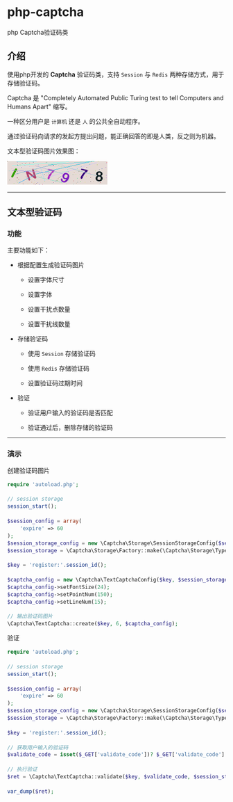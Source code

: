 # php-captcha

php Captcha验证码类

## 介绍

使用php开发的 **Captcha** 验证码类，支持 `Session` 与 `Redis` 两种存储方式，用于存储验证码。

Captcha 是 "Completely Automated Public Turing test to tell Computers and Humans Apart" 缩写。

一种区分用户是 `计算机` 还是 `人` 的公共全自动程序。

通过验证码向请求的发起方提出问题，能正确回答的即是人类，反之则为机器。

文本型验证码图片效果图：

![验证码图片效果图](https://github.com/xfdipzone/php-program/blob/master/php-captcha/text_captcha.png)

---

## 文本型验证码

### 功能

主要功能如下：

- 根据配置生成验证码图片

  - 设置字体尺寸

  - 设置字体

  - 设置干扰点数量

  - 设置干扰线数量

- 存储验证码

  - 使用 `Session` 存储验证码

  - 使用 `Redis` 存储验证码

  - 设置验证码过期时间

- 验证

  - 验证用户输入的验证码是否匹配

  - 验证通过后，删除存储的验证码

---

### 演示

创建验证码图片

```php
require 'autoload.php';

// session storage
session_start();

$session_config = array(
    'expire' => 60
);
$session_storage_config = new \Captcha\Storage\SessionStorageConfig($session_config);
$session_storage = \Captcha\Storage\Factory::make(\Captcha\Storage\Type::SESSION, $session_storage_config);

$key = 'register:'.session_id();

$captcha_config = new \Captcha\TextCaptchaConfig($key, $session_storage);
$captcha_config->setFontSize(24);
$captcha_config->setPointNum(150);
$captcha_config->setLineNum(15);

// 输出验证码图片
\Captcha\TextCaptcha::create($key, 6, $captcha_config);
```

验证

```php
require 'autoload.php';

// session storage
session_start();

$session_config = array(
    'expire' => 60
);
$session_storage_config = new \Captcha\Storage\SessionStorageConfig($session_config);
$session_storage = \Captcha\Storage\Factory::make(\Captcha\Storage\Type::SESSION, $session_storage_config);

$key = 'register:'.session_id();

// 获取用户输入的验证码
$validate_code = isset($_GET['validate_code'])? $_GET['validate_code'] : '';

// 执行验证
$ret = \Captcha\TextCaptcha::validate($key, $validate_code, $session_storage);

var_dump($ret);
```
